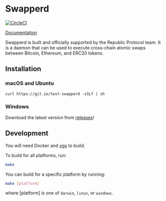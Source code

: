 # Swapperd

[![CircleCI](https://circleci.com/gh/renproject/swapperd/tree/master.svg?style=svg)](https://circleci.com/gh/renproject/swapperd/tree/master)

[Documentation](https://republicprotocol.github.io/swapperd)

Swapperd is built and officially supported by the Republic Protocol team. It is a daemon that can be used to execute cross-chain atomic swaps between Bitcoin, Ethereum, and ERC20 tokens.

## Installation

### macOS and Ubuntu

`curl https://git.io/test-swapperd -sSLf | sh`

### Windows

Download the latest version from [releases](https://github.com/renproject/swapperd/releases)!


## Development

You will need Docker and [xgo](https://github.com/karalabe/xgo/) to build.

To build for all platforms, run:

```bash
make
```

You can build for a specific platform by running:

```bash
make [platform]
```

where [platform] is one of `darwin`, `linux`, or `windows`.

